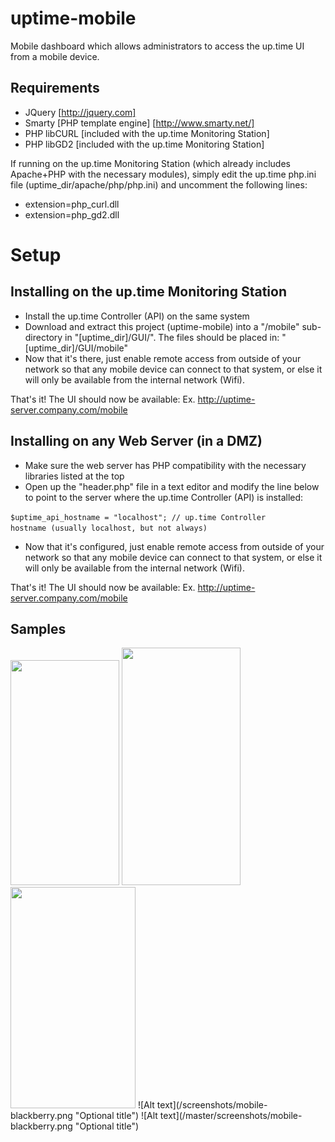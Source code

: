uptime-mobile
================
Mobile dashboard which allows administrators to access the up.time UI from a mobile device.

Requirements
----------------
* JQuery [http://jquery.com]
* Smarty [PHP template engine] [http://www.smarty.net/]
* PHP libCURL [included with the up.time Monitoring Station]
* PHP libGD2 [included with the up.time Monitoring Station]

If running on the up.time Monitoring Station (which already includes Apache+PHP with the necessary modules), simply edit the up.time php.ini file (uptime_dir/apache/php/php.ini) and uncomment the following lines:
* extension=php_curl.dll
* extension=php_gd2.dll

Setup
=================
Installing on the up.time Monitoring Station
-----------------
* Install the up.time Controller (API) on the same system
* Download and extract this project (uptime-mobile) into a "/mobile" sub-directory in "[uptime_dir]/GUI/". The files should be placed in: "[uptime_dir]/GUI/mobile"
* Now that it's there, just enable remote access from outside of your network so that any mobile device can connect to that system, or else it will only be available from the internal network (Wifi).

That's it! The UI should now be available: Ex. http://uptime-server.company.com/mobile

Installing on any Web Server (in a DMZ)
-----------------
* Make sure the web server has PHP compatibility with the necessary libraries listed at the top
* Open up the "header.php" file in a text editor and modify the line below to point to the server where the up.time Controller (API) is installed:

<code>$uptime_api_hostname = "localhost";		// up.time Controller hostname (usually localhost, but not always)</code>

* Now that it's configured, just enable remote access from outside of your network so that any mobile device can connect to that system, or else it will only be available from the internal network (Wifi).

That's it! The UI should now be available: Ex. http://uptime-server.company.com/mobile

Samples
-------
<img src="master/screenshots/mobile-iphone5.png" width="174px" height="360px">
<img src="master/screenshots/mobile-galaxys3.png" width="190px" height="380px">
<img src="master/screenshots/mobile-blackberry.png" width="200px" height="354px">
![Alt text](/screenshots/mobile-blackberry.png "Optional title")
![Alt text](/master/screenshots/mobile-blackberry.png "Optional title")
